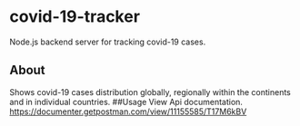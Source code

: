 # covid-19-tracker
Node.js backend server for tracking covid-19 cases.
## About
Shows covid-19 cases distribution globally, regionally within the continents and in individual countries.
##Usage
View Api documentation. https://documenter.getpostman.com/view/11155585/T17M6kBV
